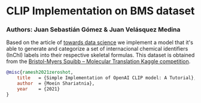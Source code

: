 # CLIP Implementation on BMS dataset 

### Authors: Juan Sebastián Gómez & Juan Velásquez Medina

Based on the article of [towards data science](https://towardsdatascience.com/simple-implementation-of-openai-clip-model-a-tutorial-ace6ff01d9f2) we implement a model that it's able to generate and categorize a set of internacional chemical identifiers (InChl) labels into their respective skeletal formulas. This dataset is obtained from the [Bristol-Myers Squibb – Molecular Translation Kaggle competition](https://www.kaggle.com/c/bms-molecular-translation). 

```bibtex
@misc{ramesh2021zeroshot,
    title   = {Simple Implementation of OpenAI CLIP model: A Tutorial}, 
    author  = {Moein Shariatnia},
    year    = {2021}
}
```

